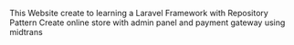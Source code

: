 This Website create to learning a Laravel Framework with Repository Pattern
Create online store with admin panel and payment gateway using midtrans
